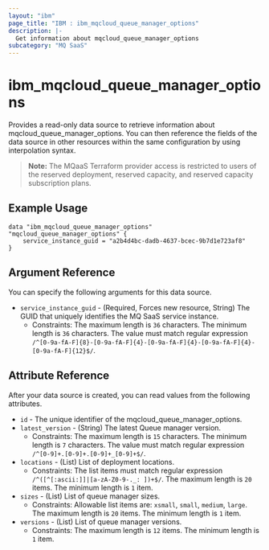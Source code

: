 ```yaml
---
layout: "ibm"
page_title: "IBM : ibm_mqcloud_queue_manager_options"
description: |-
  Get information about mqcloud_queue_manager_options
subcategory: "MQ SaaS"
---
```


# ibm_mqcloud_queue_manager_options

Provides a read-only data source to retrieve information about mqcloud_queue_manager_options. You can then reference the fields of the data source in other resources within the same configuration by using interpolation syntax.

> **Note:** The MQaaS Terraform provider access is restricted to users of the reserved deployment, reserved capacity, and reserved capacity subscription plans.

## Example Usage

```hcl
data "ibm_mqcloud_queue_manager_options" "mqcloud_queue_manager_options" {
	service_instance_guid = "a2b4d4bc-dadb-4637-bcec-9b7d1e723af8"
}
```

## Argument Reference

You can specify the following arguments for this data source.

* `service_instance_guid` - (Required, Forces new resource, String) The GUID that uniquely identifies the MQ SaaS service instance.
  * Constraints: The maximum length is `36` characters. The minimum length is `36` characters. The value must match regular expression `/^[0-9a-fA-F]{8}-[0-9a-fA-F]{4}-[0-9a-fA-F]{4}-[0-9a-fA-F]{4}-[0-9a-fA-F]{12}$/`.

## Attribute Reference

After your data source is created, you can read values from the following attributes.

* `id` - The unique identifier of the mqcloud_queue_manager_options.
* `latest_version` - (String) The latest Queue manager version.
  * Constraints: The maximum length is `15` characters. The minimum length is `7` characters. The value must match regular expression `/^[0-9]+.[0-9]+.[0-9]+_[0-9]+$/`.
* `locations` - (List) List of deployment locations.
  * Constraints: The list items must match regular expression `/^([^[:ascii:]]|[a-zA-Z0-9-._: ])+$/`. The maximum length is `20` items. The minimum length is `1` item.
* `sizes` - (List) List of queue manager sizes.
  * Constraints: Allowable list items are: `xsmall`, `small`, `medium`, `large`. The maximum length is `20` items. The minimum length is `1` item.
* `versions` - (List) List of queue manager versions.
  * Constraints: The maximum length is `12` items. The minimum length is `1` item.

